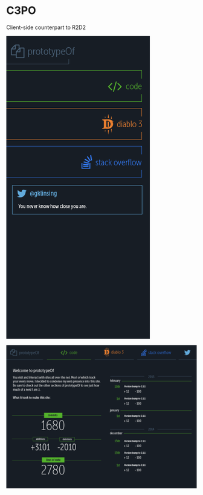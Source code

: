 # C3PO
Client-side counterpart to R2D2

![Mobile](mockups/api-site-01.png)

![Desktop](mockups/api-site-03.png)
